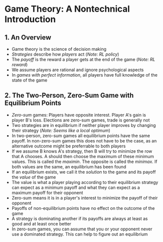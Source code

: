# Game Theory: A Nontechnical Introduction

## 1. An Overview

- Game theory is the science of decision making
- *Strategies* describe how *players* act (*Note: RL policy*)
- The *payoff* is the reward a player gets at the end of the game (*Note: RL reward*)
- We assume players are rational and ignore psychological aspects
- In *games with perfect information*, all players have full knowledge of the state of the game

## 2. The Two-Person, Zero-Sum Game with Equilibrium Points

- *Zero-sum* games: Players have opposite interest. Player A's gain is player B's loss. Elections are zero-sum games, trade is generally not
- Two strategies are in equilibrium if neither player improves by changing their strategy (*Note: Seems like a local optimum*)
- In two-person, zero-sum games all equilibrium points have the same payoff. In non-zero-sum games this does not have to be the case, as an alternative outcome might be preferrable to both players
- If we assume B knows A's strategy, then B will try to minimize the row that A chooses. A should then choose the maximum of these minimum values. This is called the *maximin*. The opposite is called the *minimax*. If both values are the same, an equilibrium has been found
- If an equilibrium exists, we call it the *solution* to the game and its payoff the *value* of the game
- The value is what a player playing according to their equilibrium strategy can expect as a minimum payoff and what they can expect as a maximum payoff for their opponent
- Zero-sum means it is in a player's interest to minimize the payoff of their opponent
- Payoffs of non-equilibrium points have no effect on the outcome of the game
- A strategy is dominating another if its payoffs are always at least as good and at least once better
- In zero-sum games, you can assume that you or your opponent never use a dominated strategy. This can help to figure out an equilibrium
